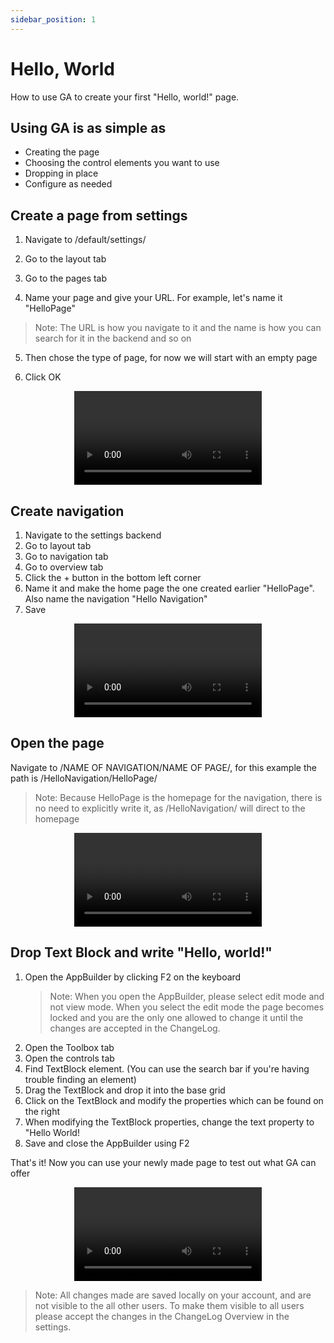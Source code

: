 ```yaml
---
sidebar_position: 1
---
```


# Hello, World

How to use GA to create your first "Hello, world!" page.

## Using GA is as simple as

- Creating the page
- Choosing the control elements you want to use
- Dropping in place
- Configure as needed

## Create a page from settings

1. Navigate to /default/settings/

2. Go to the layout tab

3. Go to the pages tab

4. Name your page and give your URL. For example, let's name it "HelloPage"

> Note: The URL is how you navigate to it and the name is how you can search for it in the backend and so on

5. Then chose the type of page, for now we will start with an empty page

6. Click OK

<center>

<video controls="controls">
  <source src="/img/tut1-1.mov" />
</video>

</center>

## Create navigation

1. Navigate to the settings backend
2. Go to layout tab
3. Go to navigation tab
4. Go to overview tab
5. Click the + button in the bottom left corner
6. Name it and make the home page the one created earlier "HelloPage". Also name the navigation "Hello Navigation"
7. Save

<center>

<video controls="controls">
  <source src="/img/tut1-2.mov" />
</video>

</center>

## Open the page

Navigate to /NAME OF NAVIGATION/NAME OF PAGE/, for this example the path is /HelloNavigation/HelloPage/

> Note: Because HelloPage is the homepage for the navigation, there is no need to explicitly write it, as /HelloNavigation/ will direct to the homepage

<center>

<video controls="controls">
  <source src="/img/tut1-3.mov" />
</video>

</center>

## Drop Text Block and write "Hello, world!"

1. Open the AppBuilder by clicking F2 on the keyboard
   > Note: When you open the AppBuilder, please select edit mode and not view mode. When you select the edit mode the page becomes locked and you are the only one allowed to change it until the changes are accepted in the ChangeLog.
2. Open the Toolbox tab
3. Open the controls tab
4. Find TextBlock element. (You can use the search bar if you're having trouble finding an element)
5. Drag the TextBlock and drop it into the base grid
6. Click on the TextBlock and modify the properties which can be found on the right
7. When modifying the TextBlock properties, change the text property to "Hello World!
8. Save and close the AppBuilder using F2

That's it! Now you can use your newly made page to test out what GA can offer

<center>

<video controls="controls">
  <source src="/img/tut1-4.mov" />
</video>

</center>

> Note: All changes made are saved locally on your account, and are not visible to the all other users. To make them visible to all users please accept the changes in the ChangeLog Overview in the settings.

<style>
   </style>
